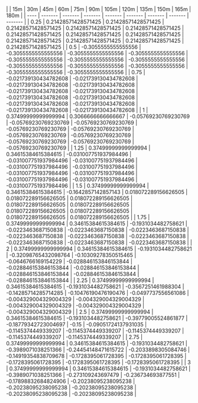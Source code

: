 | | 15m | 30m | 45m | 60m | 75m | 90m | 105m | 120m | 135m | 150m | 165m | 180m | 
| ---- | ------- | ------- | ------- | ------- | ------- | ------- | ------- | ------- |
| 0.25 | 0.21428571428571425 | 0.21428571428571425 | 0.21428571428571425 | 0.21428571428571425 | 0.21428571428571425 | 0.21428571428571425 | 0.21428571428571425 | 0.21428571428571425 | 0.21428571428571425 | 0.21428571428571425 | 0.21428571428571425 | 0.21428571428571425 | 
| 0.5 | -0.3055555555555556 | -0.3055555555555556 | -0.3055555555555556 | -0.3055555555555556 | -0.3055555555555556 | -0.3055555555555556 | -0.3055555555555556 | -0.3055555555555556 | -0.3055555555555556 | -0.3055555555555556 | -0.3055555555555556 | -0.3055555555555556 | 
| 0.75 | -0.021739130434782608 | -0.021739130434782608 | -0.021739130434782608 | -0.021739130434782608 | -0.021739130434782608 | -0.021739130434782608 | -0.021739130434782608 | -0.021739130434782608 | -0.021739130434782608 | -0.021739130434782608 | -0.021739130434782608 | -0.021739130434782608 | 
| 1 | 0.37499999999999994 | 0.3066666666666667 | -0.05769230769230769 | -0.05769230769230769 | -0.05769230769230769 | -0.05769230769230769 | -0.05769230769230769 | -0.05769230769230769 | -0.05769230769230769 | -0.05769230769230769 | -0.05769230769230769 | -0.05769230769230769 | 
| 1.25 | 0.37499999999999994 | 0.34615384615384615 | -0.031007751937984496 | -0.031007751937984496 | -0.031007751937984496 | -0.031007751937984496 | -0.031007751937984496 | -0.031007751937984496 | -0.031007751937984496 | -0.031007751937984496 | -0.031007751937984496 | -0.031007751937984496 | 
| 1.5 | 0.37499999999999994 | 0.34615384615384615 | -0.1642857142857143 | 0.018072289156626505 | 0.018072289156626505 | 0.018072289156626505 | 0.018072289156626505 | 0.018072289156626505 | 0.018072289156626505 | 0.018072289156626505 | 0.018072289156626505 | 0.018072289156626505 | 
| 1.75 | 0.37499999999999994 | 0.34615384615384615 | -0.1931034482758621 | -0.0223463687150838 | -0.0223463687150838 | -0.0223463687150838 | -0.0223463687150838 | -0.0223463687150838 | -0.0223463687150838 | -0.0223463687150838 | -0.0223463687150838 | -0.0223463687150838 | 
| 2 | 0.37499999999999994 | 0.34615384615384615 | -0.1931034482758621 | -0.32098765432098764 | -0.10309278350515465 | -0.0646766169154229 | -0.028846153846153844 | -0.028846153846153844 | -0.028846153846153844 | -0.028846153846153844 | -0.028846153846153844 | -0.028846153846153844 | 
| 2.25 | 0.37499999999999994 | 0.34615384615384615 | -0.1931034482758621 | -0.3567251461988304 | -0.14285714285714285 | -0.10476190476190476 | -0.0497737556561086 | -0.004329004329004329 | -0.004329004329004329 | -0.004329004329004329 | -0.004329004329004329 | -0.004329004329004329 | 
| 2.5 | 0.37499999999999994 | 0.34615384615384615 | -0.1931034482758621 | -0.39779005524861877 | -0.18779342723004697 | -0.15 | -0.09051724137931035 | -0.1145374449339207 | -0.1145374449339207 | -0.1145374449339207 | -0.1145374449339207 | -0.1145374449339207 | 
| 2.75 | 0.37499999999999994 | 0.34615384615384615 | -0.1931034482758621 | -0.3989071038251366 | -0.24454148471615722 | -0.2033898305084746 | -0.14919354838709678 | -0.1728395061728395 | -0.1728395061728395 | -0.1728395061728395 | -0.1728395061728395 | -0.1728395061728395 | 
| 3 | 0.37499999999999994 | 0.34615384615384615 | -0.1931034482758621 | -0.3989071038251366 | -0.273109243697479 | -0.236734693877551 | -0.17898832684824906 | -0.20238095238095238 | -0.20238095238095238 | -0.20238095238095238 | -0.20238095238095238 | -0.20238095238095238 | 
